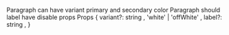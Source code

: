 Paragraph can have variant primary and secondary color
Paragraph should label have disable props
Props {
    variant?: string , 'white' | 'offWhite' ,
    label?:  string ,
}
